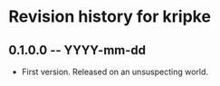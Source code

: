 # Revision history for kripke

## 0.1.0.0 -- YYYY-mm-dd

* First version. Released on an unsuspecting world.
